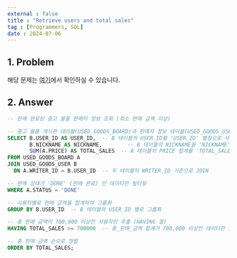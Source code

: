 ```yaml
---
external : false
title : "Retrieve users and total sales"
tag : [Programmers, SQL]
date : 2024-07-06
---
```


## 1. Problem

해당 문제는 [여기](https://school.programmers.co.kr/learn/courses/30/lessons/164668)에서 확인하실 수 있습니다.

## 2. Answer

```sql
-- 판매 완료된 중고 물품 판매자 정보 조회 (최소 판매 금액 이상)

-- 중고 물품 게시판 테이블(USED_GOODS_BOARD)과 판매자 정보 테이블(USED_GOODS_USER) JOIN
SELECT B.USER_ID AS USER_ID,  -- B 테이블의 USER_ID를 'USER_ID' 별칭으로 사용
       B.NICKNAME AS NICKNAME,        -- B 테이블의 NICKNAME을 'NICKNAME' 별칭으로 사용
       SUM(A.PRICE) AS TOTAL_SALES  -- A 테이블의 PRICE 합계를 'TOTAL_SALES' 별칭으로 사용
FROM USED_GOODS_BOARD A
JOIN USED_GOODS_USER B
  ON A.WRITER_ID = B.USER_ID  -- 두 테이블의 WRITER_ID 기준으로 JOIN

-- 판매 상태가 'DONE' (판매 완료) 인 데이터만 필터링  
WHERE A.STATUS = 'DONE'

-- 사용자별로 판매 금액을 합계하여 그룹화
GROUP BY B.USER_ID  -- B 테이블의 USER_ID 별로 그룹화

-- 총 판매 금액이 700,000 이상인 사용자만 추출 (HAVING 절)
HAVING TOTAL_SALES >= 700000  -- 총_판매_금액 합계가 700,000 이상인 데이터만 필터링  

-- 총 판매 금액 순으로 정렬
ORDER BY TOTAL_SALES;   
```
